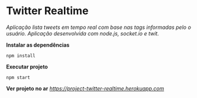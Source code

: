 # Twitter Realtime

*Aplicação lista tweets em tempo real com base nas tags informadas pelo o usuário. Aplicação desenvolvida com node.js, socket.io e twit.*

**Instalar as dependências**

```npm install```

**Executar projeto**

```npm start```

**Ver projeto no ar**
*https://project-twitter-realtime.herokuapp.com*